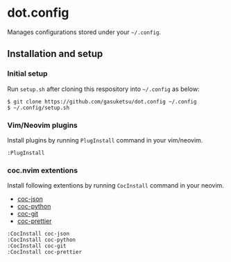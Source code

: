 # dot.config
Manages configurations stored under your `~/.config`.

## Installation and setup

### Initial setup

Run `setup.sh` after cloning this respository into `~/.config` as below:

```
$ git clone https://github.com/gasuketsu/dot.config ~/.config
$ ~/.config/setup.sh
```

### Vim/Neovim plugins

Install plugins by running ``PlugInstall`` command in your vim/neovim.

```
:PlugInstall
```

### coc.nvim extentions

Install following extentions by running ``CocInstall`` command in your neovim.

* [coc-json](https://github.com/neoclide/coc-json)
* [coc-python](https://github.com/neoclide/coc-python)
* [coc-git](https://github.com/neoclide/coc-git)
* [coc-prettier](https://github.com/neoclide/coc-prettier)

```
:CocInstall coc-json
:CocInstall coc-python
:CocInstall coc-git
:CocInstall coc-prettier
```
